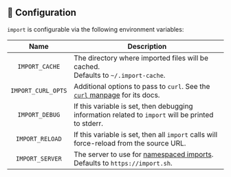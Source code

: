 ## 🔨 Configuration

`import` is configurable via the following environment variables:

|       Name      | Description                                                                                        |
|:---------------:|----------------------------------------------------------------------------------------------------|
| `IMPORT_CACHE`  | The directory where imported files will be cached.<br/>Defaults to `~/.import-cache`.              |
| `IMPORT_CURL_OPTS` | Additional options to pass to `curl`. See the [`curl` manpage](https://curl.haxx.se/docs/manpage.html) for its docs. |
| `IMPORT_DEBUG`  | If this variable is set, then debugging information related to `import` will be printed to stderr. |
| `IMPORT_RELOAD` | If this variable is set, then all `import` calls will force-reload from the source URL.            |
| `IMPORT_SERVER` | The server to use for [namespaced imports](./namespaced-imports.md).<br/>Defaults to `https://import.sh`. |
